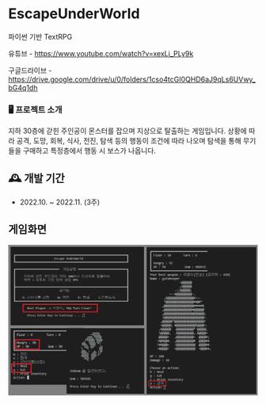 
# EscapeUnderWorld
파이썬 기반 TextRPG

유튜브 - https://www.youtube.com/watch?v=xexLj_PLy9k

구글드라이브 - https://drive.google.com/drive/u/0/folders/1cso4tcGI0QHD6aJ9qLs6UVwy_bG4q1dh

### 🖥️ 프로젝트 소개
지하 30층에 갇힌 주인공이 몬스터를 잡으며 지상으로 
탈출하는 게임입니다. 상황에 따라 공격, 도망, 회복, 식사, 전진, 탐색 등의
행동이 조건에 따라 나오며 탐색을 통해 무기들을 구매하고 특정층에서 
행동 시 보스가 나옵니다.
<br>

## 🕰️ 개발 기간
 * 2022.10. ~ 2022.11. (3주)

## 게임화면

<img src = "https://github.com/kevinbj0/image/blob/main/textRPG.png?raw=true">



